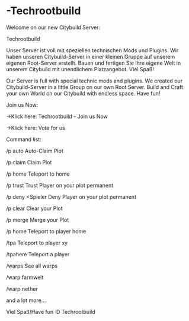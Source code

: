 # -Techrootbuild
Welcome on our new Citybuild Server:

 

Techrootbuild
 

Unser Server ist voll mit speziellen technischen Mods und Plugins. Wir haben unseren Citybuild-Server in einer kleinen Gruppe auf unserem eigenen Root-Server erstellt. Bauen und fertigen Sie Ihre eigene Welt in unserem Citybuild mit unendlichem Platzangebot. Viel Spaß!

 

Our Server is full with special technic mods and plugins. We created our Citybuild-Server in a little Group on our own Root Server. Build and Craft your own World on our Citybuild with endless space. Have fun!

 

 

Join us Now:

 

→Klick here: Techrootbuild - Join us Now

→Klick here: Vote for us

 

 

Command list:

 

/p auto  Auto-Claim Plot

/p claim Claim Plot 

/p home Teleport to home

/p trust <Spieler>  Trust Player on your plot permanent

/p deny <Spieler    Deny Player on your plot permanent

/p clear   Clear your Plot

/p merge Merge your Plot

/p home <Spieler>  Teleport to player home

/tpa <Spieler> Teleport to player xy

/tpahere <Spieler> Teleport a player 

/warps See all warps

/warp farmwelt

/warp nether

 

and a lot more...

 

Viel Spaß/Have fun :D
 Techrootbuild
